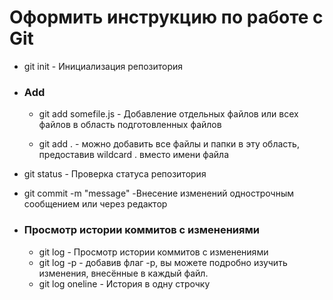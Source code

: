# Оформить инструкцию по работе с Git

* git init - Инициализация репозитория

* ### **Add**
  * git add somefile.js - Добавление отдельных файлов или всех файлов в область подготовленных файлов

  * git add . - можно добавить все файлы и папки в эту область, предоставив wildcard . вместо имени файла

* git status - Проверка статуса репозитория


* git commit -m "message" -Внесение изменений однострочным сообщением или через редактор

* ### **Просмотр истории коммитов с изменениями** 
  * git log - Просмотр истории коммитов с изменениями
  * git log -p - добавив флаг -p, вы можете подробно изучить изменения, внесённые в каждый файл.
  * git log oneline - История в одну строчку
  